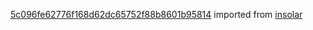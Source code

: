 [5c096fe62776f168d62dc65752f88b8601b95814](https://github.com/insolar/insolar/commit/5c096fe62776f168d62dc65752f88b8601b95814) imported from [insolar](https://github.com/insolar/insolar)
